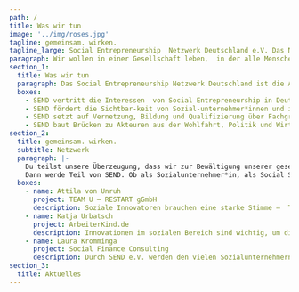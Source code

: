 ```yaml
---
path: /
title: Was wir tun
image: '../img/roses.jpg'
tagline: gemeinsam. wirken.
tagline_large: Social Entrepreneurship  Netzwerk Deutschland e.V. Das Netzwerk für Social Entrepreneure und Social Startups in Deutschland.
paragraph: Wir wollen in einer Gesellschaft leben,  in der alle Menschen vom Fortschritt profitieren. Dafür vernetzen wir den Social Entrepreneurship Sektor und geben ihm eine Stimme.
section_1: 
  title: Was wir tun
  paragraph: Das Social Entrepreneurship Netzwerk Deutschland ist die Anlaufstelle für das Thema Social Entrepreneurship in Deutschland. Wir vernetzen den Sektor und geben ihm eine Stimme!
  boxes: 
    - SEND vertritt die Interessen  von Social Entrepreneurship in Deutschland, um die Rahmenbedingungen für Sozialunternehmer*innen zu verbessern.
    - SEND fördert die Sichtbar-keit von Sozial-unternehmer*innen und ihren Lösungen in der Öffentlichkeit.
    - SEND setzt auf Vernetzung, Bildung und Qualifizierung über Fachgruppen, Workshops und Events.
    - SEND baut Brücken zu Akteuren aus der Wohlfahrt, Politik und Wirtschaft.
section_2:
  title: gemeinsam. wirken.
  subtitle: Netzwerk
  paragraph: |- 
    Du teilst unsere Überzeugung, dass wir zur Bewältigung unserer gesellschaftlichen Herausforderungen zeitgemäße Lösungen brauchen? 
    Dann werde Teil von SEND. Ob als Sozialunternehmer*in, als Social Startup oder als Fördermitglied. als Mitglied hast Du direkten Einfluss auf die Arbeit von SEND, wirst Teil eines weitreichenden Netzwerks und erhältst Zugang zu verschiedenen Bildungs- und Austauschmöglichkeiten. Lass uns gemeinsam. wirken.
  boxes:
    - name: Attila von Unruh
      project: TEAM U — RESTART gGmbH
      description: Soziale Innovatoren brauchen eine starke Stimme –  TEAM U engagiert sich bei SEND, weil wir nur  gemeinsam Veränderungen bewirken können
    - name: Katja Urbatsch
      project: ArbeiterKind.de
      description: Innovationen im sozialen Bereich sind wichtig, um die Bedürfnisse einer Gesellschaft im Zeitalter von ansteigender Komplexität, Wertewandel, Diversität, Indivisualisierung, Globalisierung etc. zu hören, zu artikulieren und zu erfüllen.
    - name: Laura Kromminga 
      project: Social Finance Consulting
      description: Durch SEND e.V. werden den vielen Sozialunternehmern in Deutschland eine gemeinsame Stimme gegeben, um langfristig und grundlegend etwas bewegen zu können
section_3:
  title: Aktuelles
---
```


